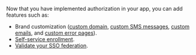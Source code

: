Now that you have implemented authorization in your app, you can add features such as:

* Brand customization ([custom domain](/docs/guides/custom-url-domain/), [custom SMS messages](/docs/guides/custom-sms-messaging/), [custom emails](/docs/guides/custom-url-domain/main/#about-custom-email-notification-domains), and [custom error pages](/docs/guides/custom-error-pages/)).
* [Self-service enrollment](/docs/guides/oie-embedded-sdk-use-case-self-reg/).
* [Validate your SSO federation](/docs/guides/validate-federation/main/).
